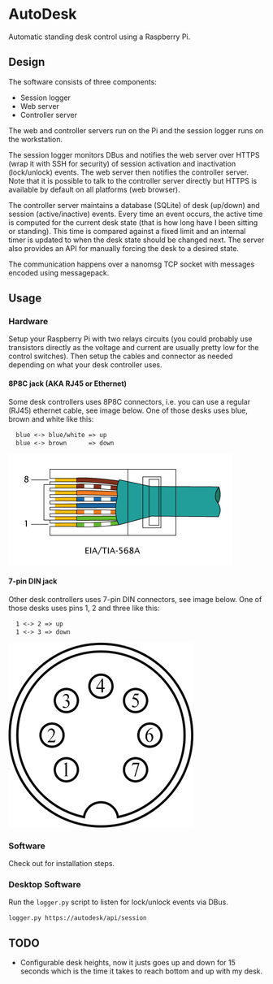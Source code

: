 # AutoDesk

Automatic standing desk control using a Raspberry Pi.

## Design

The software consists of three components:

  * Session logger
  * Web server
  * Controller server

The web and controller servers run on the Pi and the session logger runs on the
workstation.

The session logger monitors DBus and notifies the web server over HTTPS (wrap
it with SSH for security) of session activation and inactivation (lock/unlock)
events. The web server then notifies the controller server. Note that it is
possible to talk to the controller server directly but HTTPS is available by
default on all platforms (web browser).

The controller server maintains a database (SQLite) of desk (up/down) and
session (active/inactive) events. Every time an event occurs, the active time
is computed for the current desk state (that is how long have I been sitting or
standing). This time is compared against a fixed limit and an internal timer is
updated to when the desk state should be changed next. The server also provides
an API for manually forcing the desk to a desired state.

The communication happens over a nanomsg TCP socket with messages encoded using
messagepack.

## Usage

### Hardware

Setup your Raspberry Pi with two relays circuits (you could probably use
transistors directly as the voltage and current are usually pretty low for the
control switches). Then setup the cables and connector as needed depending on
what your desk controller uses.

#### 8P8C jack (AKA RJ45 or Ethernet)

Some desk controllers uses 8P8C connectors, i.e. you can use a regular (RJ45)
ethernet cable, see image below. One of those desks uses blue, brown and white
like this:

```
  blue <-> blue/white => up
  blue <-> brown      => down
```

![RJ45 connector with coloring](docs/8p8c.png)

#### 7-pin DIN jack

Other desk controllers uses 7-pin DIN connectors, see image below. One of those
desks uses pins 1, 2 and three like this:

```
  1 <-> 2 => up
  1 <-> 3 => down
```

![7-pin DIN jack with numbers](docs/7-pin-din.png)

### Software

Check out [](install.sh) for installation steps.

### Desktop Software

Run the `logger.py` script to listen for lock/unlock events via DBus.

    logger.py https://autodesk/api/session

## TODO

* Configurable desk heights, now it justs goes up and down for 15 seconds which
  is the time it takes to reach bottom and up with my desk.
